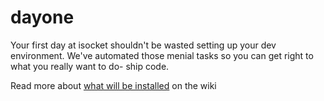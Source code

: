 dayone
======

Your first day at isocket shouldn't be wasted setting up your dev environment. We've automated those menial tasks so you can get right to what you really want to do- ship code.

Read more about [what will be installed](https://github.com/isocket/dayone/wiki/What-Will-Be-Installed) on the wiki